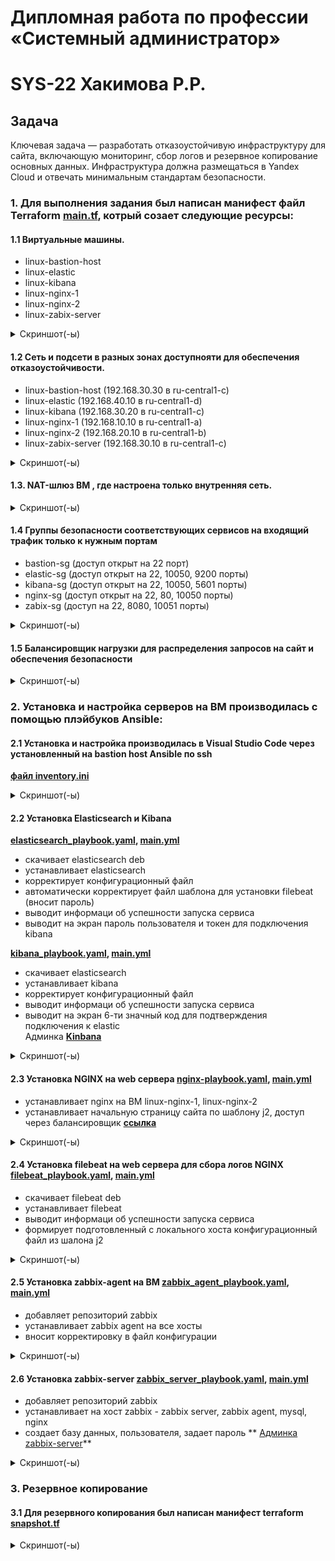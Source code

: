 
#  Дипломная работа по профессии «Системный администратор»
# SYS-22 Хакимова Р.Р.

## Задача

Ключевая задача — разработать отказоустойчивую инфраструктуру для сайта, включающую мониторинг, сбор логов и резервное копирование основных данных. Инфраструктура должна размещаться в Yandex Cloud и отвечать минимальным стандартам безопасности.

### 1\. Для выполнения задания был написан манифест файл Terraform [main.tf](https://github.com/RaffaelX/sys-gitlab-hw/blob/main/_diplom/main.tf), котрый созает следующие ресурсы:

#### 1.1 Виртуальные машины.

  - linux-bastion-host
  - linux-elastic
  - linux-kibana
  - linux-nginx-1 
  - linux-nginx-2 
  - linux-zabix-server

<details>
<summary> Скриншот(-ы) </summary>

![01_vm](https://github.com/RaffaelX/sys-gitlab-hw/blob/main/_diplom/img/01_vm.PNG)

</details>

#### 1.2 Сеть и подсети в разных зонах доступнояти для обеспечения отказоустойчивости.

- linux-bastion-host (192.168.30.30 в ru-central1-c)
- linux-elastic (192.168.40.10 в ru-central1-d)
- linux-kibana (192.168.30.20 в ru-central1-c)
- linux-nginx-1 (192.168.10.10 в ru-central1-a)
- linux-nginx-2 (192.168.20.10 в ru-central1-b)
- linux-zabix-server (192.168.30.10 в ru-central1-c)

<details>
<summary> Скриншот(-ы) </summary>

![Image not found: https://github.com/RaffaelX/sys-gitlab-hw/blob/main/_diplom/img/08_%20Network.PNG](https://github.com/RaffaelX/sys-gitlab-hw/blob/main/_diplom/img/08_%20Network.PNG "Image not found: https://github.com/RaffaelX/sys-gitlab-hw/blob/main/_diplom/img/08_%20Network.PNG")

</details>

#### 1.3. NAT-шлюз ВМ , где настроена только  внутренняя сеть.

<details>
<summary> Скриншот(-ы) </summary>

![10_20NetMap_1](https://github.com/RaffaelX/sys-gitlab-hw/blob/main/_diplom/img/10_%20NetMap_1.PNG)

![Image not found: https://github.com/RaffaelX/sys-gitlab-hw/blob/main/_diplom/img/10_%20NetMap_2.PNG](https://github.com/RaffaelX/sys-gitlab-hw/blob/main/_diplom/img/10_%20NetMap_2.PNG "Image not found: https://github.com/RaffaelX/sys-gitlab-hw/blob/main/_diplom/img/10_%20NetMap_2.PNG")

</details>

#### 1.4 Группы безопасности соответствующих сервисов на входящий трафик только к нужным портам

- bastion-sg (доступ открыт на 22 порт)
- elastic-sg (доступ открыт на 22, 10050, 9200 порты)
- kibana-sg (доступ открыт на 22, 10050, 5601 порты)
- nginx-sg (доступ открыт на 22, 80, 10050 порты)
- zabix-sg (доступ на 22, 8080, 10051 порты)

<details>
<summary> Скриншот(-ы) </summary>

![09_20SG](https://github.com/RaffaelX/sys-gitlab-hw/blob/main/_diplom/img/09_%20SG.PNG)

</details>

#### 1.5 Балансировщик нагрузки для распределения запросов на сайт и обеспечения безопасности

<details>
<summary> Скриншот(-ы) </summary>

![02_target-group](https://github.com/RaffaelX/sys-gitlab-hw/blob/main/_diplom/img/02_target-group.PNG)

![03_backend-group](https://github.com/RaffaelX/sys-gitlab-hw/blob/main/_diplom/img/03_backend-group.PNG)

![Image not found: https://github.com/RaffaelX/sys-gitlab-hw/blob/main/_diplom/img/04_backend-group.PNG](https://github.com/RaffaelX/sys-gitlab-hw/blob/main/_diplom/img/04_backend-group.PNG "Image not found: https://github.com/RaffaelX/sys-gitlab-hw/blob/main/_diplom/img/04_backend-group.PNG")

![05_http-router](https://github.com/RaffaelX/sys-gitlab-hw/blob/main/_diplom/img/05_http-router.PNG)

![06_http-router](https://github.com/RaffaelX/sys-gitlab-hw/blob/main/_diplom/img/06_http-router.PNG)

![07_20ALB](https://github.com/RaffaelX/sys-gitlab-hw/blob/main/_diplom/img/07_%20ALB.PNG)

</details>

### 2. Установка и настройка серверов на ВМ производилась с помощью плэйбуков  Ansible:

#### 2.1 Установка и настройка производилась в Visual Studio Code через установленный на bastion host Ansible по ssh 

**[файл inventory.ini](https://github.com/RaffaelX/sys-gitlab-hw/blob/main/_diplom/ansible/inventory.ini)**

<details>
<summary> Скриншот(-ы) </summary>

![00_Bastion-host](https://github.com/RaffaelX/sys-gitlab-hw/blob/main/_diplom/img/00_Bastion-host.PNG)

</details>


####  2.2 Установка Elasticsearch и Kibana 

**[elasticsearch_playbook.yaml](https://github.com/RaffaelX/sys-gitlab-hw/blob/main/_diplom/ansible/elasticsearch_playbook.yaml), [main.yml](https://github.com/RaffaelX/sys-gitlab-hw/blob/main/_diplom/ansible/elasticsearch/tasks/main.yml)**

* скачивает elasticsearch deb
* устанавливает elasticsearch
* корректирует конфигурационный файл
* автоматически корректирует файл шаблона для установки filebeat (вносит пароль)
* выводит информаци об успешности запуска сервиса
* выводит на экран пароль пользователя и токен для подключения kibana

**[kibana_playbook.yaml](https://github.com/RaffaelX/sys-gitlab-hw/blob/main/_diplom/ansible/kibana_playbook.yaml), [main.yml](https://github.com/RaffaelX/sys-gitlab-hw/blob/main/_diplom/ansible/kibana/tasks/main.yml)**

* скачивает elasticsearch
* устанавливает kibana
* корректирует конфигурационный файл
* выводит информаци об успешности запуска сервиса
* выводит на экран 6-ти значный код для подтверждения подключения к elastic  
    Админка **[Kinbana](https://)**
   
<details>
<summary> Скриншот(-ы) </summary>

![28_ install_ELK](https://github.com/RaffaelX/sys-gitlab-hw/blob/main/_diplom/img/28_%20install_ELK.PNG)

</details>

####  2.3 Установка NGINX на web сервера [nginx-playbook.yaml](https://github.com/RaffaelX/sys-gitlab-hw/blob/main/_diplom/ansible/nginx-playbook.yaml), [main.yml](https://github.com/RaffaelX/sys-gitlab-hw/blob/main/_diplom/ansible/nginx/tasks/main.yml)

* устанавливает nginx на ВМ linux-nginx-1, linux-nginx-2
* устанавливает начальную страницу сайта по шаблону j2, доступ через балансировщик **[ссылка](158.160.130.31:80)**

<details>
<summary> Скриншот(-ы) </summary>

![21_ install_nginx](https://github.com/RaffaelX/sys-gitlab-hw/blob/main/_diplom/img/21_%20install_nginx.PNG)

![22_ install_nginx](https://github.com/RaffaelX/sys-gitlab-hw/blob/main/_diplom/img/22_%20install_nginx.PNG)

![23_ install_nginx](https://github.com/RaffaelX/sys-gitlab-hw/blob/main/_diplom/img/23_%20install_nginx.PNG)

</details>

#### 2.4 Установка filebeat на web сервера для сбора логов NGINX [filebeat_playbook.yaml](https://github.com/RaffaelX/sys-gitlab-hw/blob/main/_diplom/ansible/filebeat_playbook.yaml), [main.yml](https://github.com/RaffaelX/sys-gitlab-hw/blob/main/_diplom/ansible/filebeat/tasks/main.yml)

* скачивает filebeat deb
* устанавливает filebeat
* выводит информаци об успешности запуска сервиса
* формирует подготовленный с локального хоста конфигурационный файл из шалона j2

<details>
<summary> Скриншот(-ы) </summary>

![28_20](https://github.com/RaffaelX/sys-gitlab-hw/blob/main/_diplom/img/28_%20install_filebeat.PNG)

![30_kibana_discover](https://github.com/RaffaelX/sys-gitlab-hw/blob/main/_diplom/img/30_kibana_discover.PNG)

![30_kibana_discover2](https://github.com/RaffaelX/sys-gitlab-hw/blob/main/_diplom/img/30_kibana_discover2.PNG)

</details>

#### 2.5 Установка zabbix-agent на ВМ [zabbix_agent_playbook.yaml](https://github.com/RaffaelX/sys-gitlab-hw/blob/main/_diplom/ansible/zabbix_agent_playbook.yaml), [main.yml](https://github.com/RaffaelX/sys-gitlab-hw/blob/main/_diplom/ansible/zabbix_agent/tasks/main.yml)

  - добавляет репозиторий zabbix
  - устанавливает zabbix agent на все хосты
  - вносит корректировку в файл конфигурации  


<details>
<summary> Скриншот(-ы) </summary>

![25_install_zabbix_agent](https://github.com/RaffaelX/sys-gitlab-hw/blob/main/_diplom/img/25_%20install_zabbix_agent.PNG)

</details>

#### 2.6 Установка zabbix-server [zabbix_server_playbook.yaml](https://github.com/RaffaelX/sys-gitlab-hw/blob/main/_diplom/ansible/zabbix_server_playbook.yaml), [main.yml](https://github.com/RaffaelX/sys-gitlab-hw/blob/main/_diplom/ansible/zabbix_server/tasks/main.yml)
  
  - добавляет репозиторий zabbix
  - устанавливает на хост zabbix -  zabbix server, zabbix agent, mysql, nginx
  - создает базу данных, пользователя, задает пароль
**  [Админка zabbix-server](http://51.250.33.162:8080)**

<details>
<summary> Скриншот(-ы) </summary>

![24_install_zabbix_server](https://github.com/RaffaelX/sys-gitlab-hw/blob/main/_diplom/img/24_%20install_zabbix_server.PNG)

![26_ install_zabbix_agent](https://github.com/RaffaelX/sys-gitlab-hw/blob/main/_diplom/img/26_%20install_zabbix_agent.PNG)

![27_ install_zabbix_agent](https://github.com/RaffaelX/sys-gitlab-hw/blob/main/_diplom/img/27_%20install_zabbix_agent.PNG)

</details>

### 3. Резервное копирование 
#### 3.1 Для резервного копирования был написан манифест terraform  [snapshot.tf](https://github.com/RaffaelX/sys-gitlab-hw/blob/main/_diplom/snapshot.tf)

<details>
<summary> Скриншот(-ы) </summary>

![99_Snapshot_1](https://github.com/RaffaelX/sys-gitlab-hw/blob/main/_diplom/img/99_Snapshot_1.PNG)

</details>